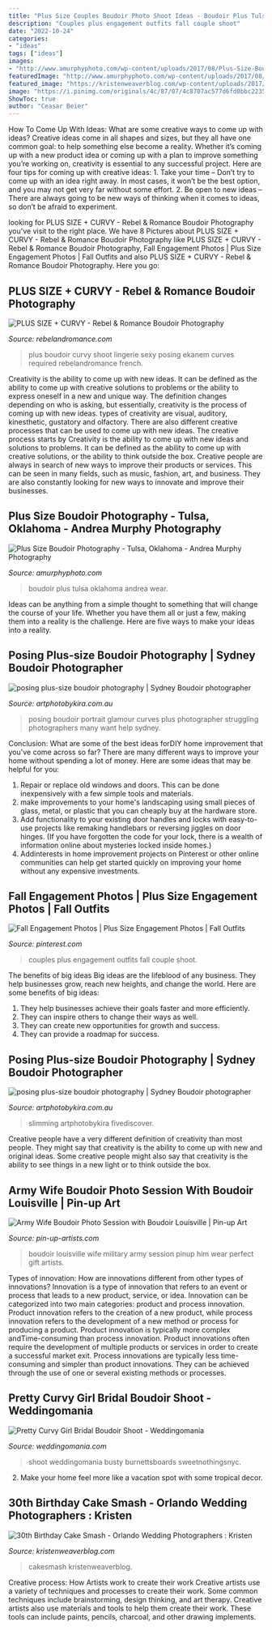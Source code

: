 ```yaml
---
title: "Plus Size Couples Boudoir Photo Shoot Ideas - Boudoir Plus Tulsa Oklahoma Andrea Wear"
description: "Couples plus engagement outfits fall couple shoot"
date: "2022-10-24"
categories:
- "ideas"
tags: ["ideas"]
images:
- "http://www.amurphyphoto.com/wp-content/uploads/2017/08/Plus-Size-Boudoir-5.jpg"
featuredImage: "http://www.amurphyphoto.com/wp-content/uploads/2017/08/Plus-Size-Boudoir-5.jpg"
featured_image: "https://kristenweaverblog.com/wp-content/uploads/2017/05/30-cakesmash-15.jpg"
image: "https://i.pinimg.com/originals/4c/87/07/4c8707ac577d6fd0bbc223592aab8798.jpg"
ShowToc: true
author: "Ceasar Beier"
---
```



How To Come Up With Ideas: What are some creative ways to come up with ideas?
Creative ideas come in all shapes and sizes, but they all have one common goal: to help something else become a reality. Whether it’s coming up with a new product idea or coming up with a plan to improve something you’re working on, creativity is essential to any successful project. Here are four tips for coming up with creative ideas: 1. Take your time – Don’t try to come up with an idea right away. In most cases, it won’t be the best option, and you may not get very far without some effort. 2. Be open to new ideas – There are always going to be new ways of thinking when it comes to ideas, so don’t be afraid to experiment. 
	

		
looking for PLUS SIZE + CURVY - Rebel &amp; Romance Boudoir Photography you've visit to the right place. We have 8 Pictures about PLUS SIZE + CURVY - Rebel &amp; Romance Boudoir Photography like PLUS SIZE + CURVY - Rebel &amp; Romance Boudoir Photography, Fall Engagement Photos | Plus Size Engagement Photos | Fall Outfits and also PLUS SIZE + CURVY - Rebel &amp; Romance Boudoir Photography. Here you go:
		
    
## PLUS SIZE + CURVY - Rebel &amp; Romance Boudoir Photography

<img loading=lazy src="http://rebelandromance.com/wp-content/uploads/2017/07/Ekanem-174.jpg" onerror="this.onerror=null;this.src='https://tse1.mm.bing.net/th?id=OIP.6dTNV5ORRink4j7pHwKWugHaLH&amp;pid=15.1';" alt="PLUS SIZE + CURVY - Rebel &amp; Romance Boudoir Photography">

_Source: rebelandromance.com_

>plus boudoir curvy shoot lingerie sexy posing ekanem curves required rebelandromance french. 

	

Creativity is the ability to come up with new ideas. It can be defined as the ability to come up with creative solutions to problems or the ability to express oneself in a new and unique way. The definition changes depending on who is asking, but essentially, creativity is the process of coming up with new ideas. types of creativity are visual, auditory, kinesthetic, gustatory and olfactory. There are also different creative processes that can be used to come up with new ideas. The creative process starts by
Creativity is the ability to come up with new ideas and solutions to problems. It can be defined as the ability to come up with creative solutions, or the ability to think outside the box. Creative people are always in search of new ways to improve their products or services. This can be seen in many fields, such as music, fashion, art, and business. They are also constantly looking for new ways to innovate and improve their businesses.

    
## Plus Size Boudoir Photography - Tulsa, Oklahoma - Andrea Murphy Photography

<img loading=lazy src="http://www.amurphyphoto.com/wp-content/uploads/2017/08/Plus-Size-Boudoir-5.jpg" onerror="this.onerror=null;this.src='https://tse3.mm.bing.net/th?id=OIP.8lzb6L9bGMkcHnz7VJVpwQHaLE&amp;pid=15.1';" alt="Plus Size Boudoir Photography - Tulsa, Oklahoma - Andrea Murphy Photography">

_Source: amurphyphoto.com_

>boudoir plus tulsa oklahoma andrea wear. 

	

Ideas can be anything from a simple thought to something that will change the course of your life. Whether you have them all or just a few, making them into a reality is the challenge. Here are five ways to make your ideas into a reality.

    
## Posing Plus-size Boudoir Photography | Sydney Boudoir Photographer

<img loading=lazy src="http://www.artphotobykira.com.au/wp-content/uploads/2015/07/glamour-photography-Sydney1-682x1024.jpg" onerror="this.onerror=null;this.src='https://tse2.mm.bing.net/th?id=OIP.m519XtyAGdBfgsGvUEqdyQHaLH&amp;pid=15.1';" alt="posing plus-size boudoir photography | Sydney Boudoir photographer">

_Source: artphotobykira.com.au_

>posing boudoir portrait glamour curves plus photographer struggling photographers many want help sydney. 

	

Conclusion: What are some of the best ideas forDIY home improvement that you've come across so far?
There are many different ways to improve your home without spending a lot of money. Here are some ideas that may be helpful for you: 
1. Repair or replace old windows and doors. This can be done inexpensively with a few simple tools and materials. 
2. make improvements to your home's landscaping using small pieces of glass, metal, or plastic that you can cheaply buy at the hardware store. 
3. Add functionality to your existing door handles and locks with easy-to-use projects like remaking handlebars or reversing jiggles on door hinges. (If you have forgotten the code for your lock, there is a wealth of information online about mysteries locked inside homes.) 
4. Addinterests in home improvement projects on Pinterest or other online communities can help get started quickly on improving your home without any expensive investments.

    
## Fall Engagement Photos | Plus Size Engagement Photos | Fall Outfits

<img loading=lazy src="https://i.pinimg.com/originals/4c/87/07/4c8707ac577d6fd0bbc223592aab8798.jpg" onerror="this.onerror=null;this.src='https://tse1.mm.bing.net/th?id=OIP.MiZUM-jVqb2WADgmxM_v2gHaLH&amp;pid=15.1';" alt="Fall Engagement Photos | Plus Size Engagement Photos | Fall Outfits">

_Source: pinterest.com_

>couples plus engagement outfits fall couple shoot. 

	

The benefits of big ideas
Big ideas are the lifeblood of any business. They help businesses grow, reach new heights, and change the world. Here are some benefits of big ideas:
1. They help businesses achieve their goals faster and more efficiently.
2. They can inspire others to change their ways as well.
3. They can create new opportunities for growth and success.
4. They can provide a roadmap for success.

    
## Posing Plus-size Boudoir Photography | Sydney Boudoir Photographer

<img loading=lazy src="https://www.artphotobykira.com.au/wp-content/uploads/2015/07/tips-for-posing-curves-plus-size-photography-1024x458.jpg" onerror="this.onerror=null;this.src='https://tse1.mm.bing.net/th?id=OIP.8x3oJXoNAUskVBUFlDJSdAHaDU&amp;pid=15.1';" alt="posing plus-size boudoir photography | Sydney Boudoir photographer">

_Source: artphotobykira.com.au_

>slimming artphotobykira fivediscover. 

	

Creative people have a very different definition of creativity than most people. They might say that creativity is the ability to come up with new and original ideas. Some creative people might also say that creativity is the ability to see things in a new light or to think outside the box.

    
## Army Wife Boudoir Photo Session With Boudoir Louisville | Pin-up Art

<img loading=lazy src="http://2.bp.blogspot.com/-cLuEbrFEe0E/Tjqc4lkSxqI/AAAAAAAADz8/CaTSutFKGXM/s1600/Jamie+-+Boudoir+Louisville+-+Military+boudoir+photographer-2.jpg" onerror="this.onerror=null;this.src='https://tse1.mm.bing.net/th?id=OIP.FYHiVVbtW1W-UsZX53r5zwHaE7&amp;pid=15.1';" alt="Army Wife Boudoir Photo Session with Boudoir Louisville | Pin-up Art">

_Source: pin-up-artists.com_

>boudoir louisville wife military army session pinup him wear perfect gift artists. 

	

Types of innovation: How are innovations different from other types of innovations?
Innovation is a type of innovation that refers to an event or process that leads to a new product, service, or idea. Innovation can be categorized into two main categories: product and process innovation. Product innovation refers to the creation of a new product, while process innovation refers to the development of a new method or process for producing a product. 
Product innovation is typically more complex andTime-consuming than process innovation. Product innovations often require the development of multiple products or services in order to create a successful market exit. Process innovations are typically less time-consuming and simpler than product innovations. They can be achieved through the use of one or several existing methods or processes.

    
## Pretty Curvy Girl Bridal Boudoir Shoot - Weddingomania

<img loading=lazy src="https://i.weddingomania.com/pretty-curvy-girl-bridal-boudoir-shoot-10-500x749.jpg" onerror="this.onerror=null;this.src='https://tse4.mm.bing.net/th?id=OIP.W9KrpOPy1WD-B4W-jwteUQHaLG&amp;pid=15.1';" alt="Pretty Curvy Girl Bridal Boudoir Shoot - Weddingomania">

_Source: weddingomania.com_

>shoot weddingomania busty burnettsboards sweetnothingsnyc. 

	

2. Make your home feel more like a vacation spot with some tropical decor.

    
## 30th Birthday Cake Smash - Orlando Wedding Photographers : Kristen

<img loading=lazy src="https://kristenweaverblog.com/wp-content/uploads/2017/05/30-cakesmash-15.jpg" onerror="this.onerror=null;this.src='https://tse4.mm.bing.net/th?id=OIP.lAQdlhPb68QVIkrLI3IEfQHaFf&amp;pid=15.1';" alt="30th Birthday Cake Smash - Orlando Wedding Photographers : Kristen">

_Source: kristenweaverblog.com_

>cakesmash kristenweaverblog. 

	

Creative process: How Artists work to create their work
Creative artists use a variety of techniques and processes to create their work. Some common techniques include brainstorming, design thinking, and art therapy. Creative artists also use materials and tools to help them create their work. These tools can include paints, pencils, charcoal, and other drawing implements.

